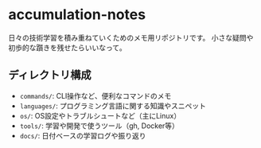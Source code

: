 # accumulation-notes

日々の技術学習を積み重ねていくためのメモ用リポジトリです。
小さな疑問や初歩的な躓きを残せたらいいなって。

## ディレクトリ構成
- `commands/`: CLI操作など、便利なコマンドのメモ
- `languages/`: プログラミング言語に関する知識やスニペット
- `os/`: OS設定やトラブルシュートなど（主にLinux）
- `tools/`: 学習や開発で使うツール（gh, Docker等）
- `docs/`: 日付ベースの学習ログや振り返り

